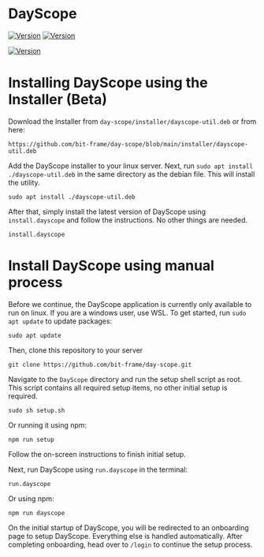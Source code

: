 # DayScope
[![Version](https://img.shields.io/badge/Current_DayScope_Version-2024.12_Build_3-blue)](https://github.com/bit-frame/day-scope/releases/tag/v2024.12)
[![Version](https://img.shields.io/badge/Go_to-DayScope_Dev-orange)](https://github.com/bit-frame/dayscope-dev)

[![Version](https://img.shields.io/badge/View_Current_Announcement-green)](https://github.com/bit-frame/day-scope/discussions/2)

# Installing DayScope using the Installer (Beta)
Download the Installer from ``day-scope/installer/dayscope-util.deb`` or from here:
```
https://github.com/bit-frame/day-scope/blob/main/installer/dayscope-util.deb
```
Add the DayScope installer to your linux server.
Next, run ``sudo apt install ./dayscope-util.deb`` in the same directory as the debian file. This will install the utility.
```
sudo apt install ./dayscope-util.deb
```
After that, simply install the latest version of DayScope using ``install.dayscope`` and follow the instructions. No other things are needed.
```
install.dayscope
```

# Install DayScope using manual process
Before we continue, the DayScope application is currently only available to run on linux. If you are a windows user, use WSL.
To get started, run ``sudo apt update`` to update packages:
```
sudo apt update
```
Then, clone this repository to your server
```
git clone https://github.com/bit-frame/day-scope.git
```
Navigate to the ``DayScope`` directory and run the setup shell script as root. This script contains all required setup items, no other initial setup is required.
```
sudo sh setup.sh
```
Or running it using npm:
```
npm run setup
```
Follow the on-screen instructions to finish initial setup.

Next, run DayScope using ``run.dayscope`` in the terminal:
```
run.dayscope
```
Or using npm:
```
npm run dayscope
```
On the initial startup of DayScope, you will be redirected to an onboarding page to setup DayScope. Everything else is handled automatically.
After completing onboarding, head over to ``/login`` to continue the setup process.
